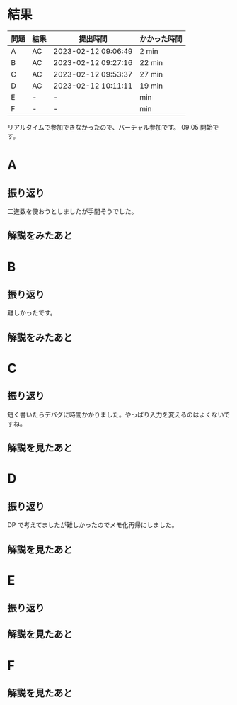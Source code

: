 # 結果

| 問題 | 結果 | 提出時間            | かかった時間 |
|------|------|---------------------|--------------|
| A    | AC   | 2023-02-12 09:06:49 | 2 min        |
| B    | AC   | 2023-02-12 09:27:16 | 22 min       |
| C    | AC   | 2023-02-12 09:53:37 | 27 min       |
| D    | AC   | 2023-02-12 10:11:11 | 19 min       |
| E    | -    | -                   |     min      |
| F    | -    | -                   |     min      |

リアルタイムで参加できなかったので、バーチャル参加です。
09:05 開始です。

# A

## 振り返り

二進数を使おうとしましたが手間そうでした。

## 解説をみたあと

# B

## 振り返り

難しかったです。

## 解説をみたあと

# C

## 振り返り

短く書いたらデバグに時間かかりました。やっぱり入力を変えるのはよくないですね。

## 解説を見たあと

# D

## 振り返り

DP で考えてましたが難しかったのでメモ化再帰にしました。

## 解説を見たあと

# E

## 振り返り

## 解説を見たあと

# F

## 解説を見たあと
